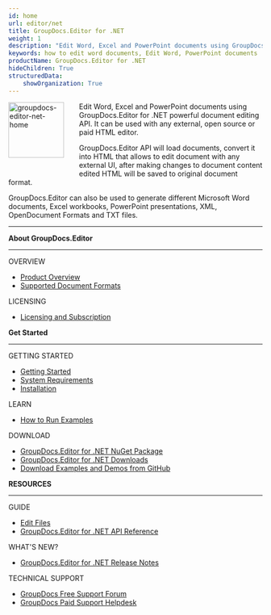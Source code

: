 ```yaml
---
id: home
url: editor/net
title: GroupDocs.Editor for .NET
weight: 1
description: "Edit Word, Excel and PowerPoint documents using GroupDocs.Editor for .NET powerful document editing API and C# language."
keywords: how to edit word documents, Edit Word, PowerPoint documents
productName: GroupDocs.Editor for .NET
hideChildren: True
structuredData:
    showOrganization: True
---
```

<img src="editor/net/images/home.png" width="110" height="110" alt="groupdocs-editor-net-home" align="left" style="margin: 0 30px 30px 0"/>

Edit Word, Excel and PowerPoint documents using GroupDocs.Editor for .NET powerful document editing API. It can be used with any external, open source or paid HTML editor.
  
GroupDocs.Editor API will load documents, convert it into HTML that allows to edit document with any external UI, after making changes to document content edited HTML will be saved to original document format.
  
GroupDocs.Editor can also be used to generate different Microsoft Word documents, Excel workbooks, PowerPoint presentations, XML, OpenDocument Formats and TXT files.

----------------------------------------------------------------------------------------

<div class="row">
	<div class="col-md-4">
		<p><b>About GroupDocs.Editor</b></p>
			<hr><p>OVERVIEW</p></hr>
			<ul>
				<li><a href='{{< ref "product-overview" >}}'>Product Overview</a></li>
				<li><a href='{{< ref "editor/net/getting-started/supported-document-formats.md" >}}'>Supported Document Formats</a></li>
			</ul>
			<p>LICENSING</p>
			<ul>
                <li><a href='{{< ref "editor/net/getting-started/licensing-and-subscription.md" >}}'>Licensing and Subscription</a></li>
			</ul>
	</div>
	<div class="col-md-4">
		<p><b>Get Started</b></p>
			<hr><p>GETTING STARTED</p></hr>
			<ul>
				<li><a href='{{< ref "editor/net/getting-started" >}}'>Getting Started</a></li>
				<li><a href='{{< ref "editor/net/getting-started/system-requirements.md" >}}'>System Requirements</a></li>
				<li><a href='{{< ref "editor/net/getting-started/installation.md" >}}'>Installation</a></li>
			</ul>
			<p>LEARN</p>
			<ul>
				<li><a href='{{< ref "editor/net/getting-started/how-to-run-examples.md" >}}'>How to Run Examples</a></li>
			</ul>
			<p>DOWNLOAD</p>
			<ul>
				<li><a href="https://www.nuget.org/packages/GroupDocs.Editor/">GroupDocs.Editor for .NET NuGet Package</a></li>
				</li><li><a href="https://downloads.groupdocs.com/editor/net">GroupDocs.Editor for .NET Downloads</a></li>
				<li><a href="https://github.com/groupdocs-editor/GroupDocs.Editor-for-.NET">Download Examples and Demos from GitHub</a></li>
			</ul>
	</div>
	<div class="col-md-4">
		<p><b>RESOURCES</b></p>
			<hr><p>GUIDE</p></hr>
			<ul>
				<li><a href='{{< ref "editor/net/developer-guide/edit-document.md" >}}'>Edit Files</a></li>
				<li><a href="https://apireference.groupdocs.com/editor/net">GroupDocs.Editor for .NET API Reference</a></li>
			</ul>
			<p>WHAT'S NEW?</p>
			<ul>
				<li><a href='{{< ref "editor/net/release-notes" >}}'>GroupDocs.Editor for .NET Release Notes</a></li>
			</ul>
			<p>TECHNICAL SUPPORT</p>
			<ul>
				<li><a href="https://forum.groupdocs.com/">GroupDocs Free Support Forum</a></li>
				<li><a href="https://helpdesk.groupdocs.com/">GroupDocs Paid Support Helpdesk</a></li>
			</ul>
	</div>
</div>